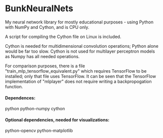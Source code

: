 # BunkNeuralNets
My neural network library for mostly educational purposes - using Python with NumPy and Cython, and is CPU only.

A script for compiling the Cython file on Linux is included.

Cython is needed for multidimensional convolution operations; Python alone would be far too slow.
Cython is not used for multilayer perceptron models as Numpy has all needed operations.

For comparison purposes, there is a file "train_mlp_tensorflow_equivalent.py" which requires TensorFlow to be installed; only that file uses TensorFlow. It can be seen that the TensorFlow implementation of "mlplayer" does not require writing a backpropogation function.

#### Dependences:
python
python-numpy
cython

#### Optional dependencies, needed for visualizations:
python-opencv
python-matplotlib
